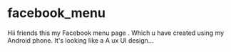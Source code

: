 # facebook_menu
Hii friends this my Facebook menu page . Which u have created using my Android phone. It's looking like a A ux UI design...
